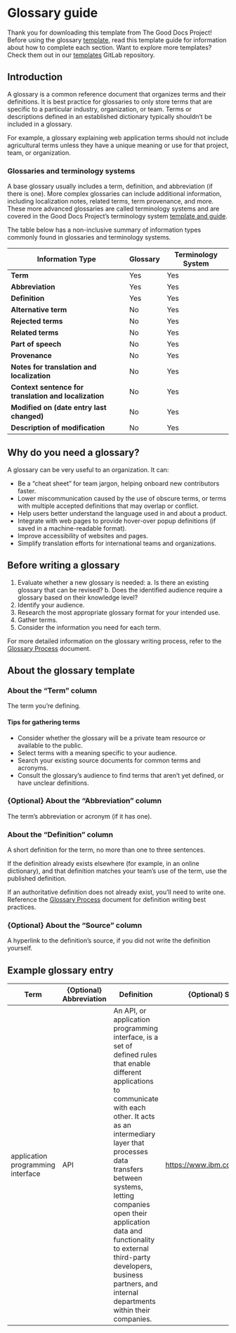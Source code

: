 # Glossary guide

Thank you for downloading this template from The Good Docs Project! Before using the glossary [template](https://gitlab.com/tgdp/templates/-/blob/main/glossary/guide-glossary.md), read this template guide for information about how to complete each section. Want to explore more templates? Check them out in our [templates](https://gitlab.com/tgdp/templates) GitLab repository.

## Introduction

A glossary is a common reference document that organizes terms and their definitions. It is best practice for glossaries to only store terms that are specific to a particular industry, organization, or team. Terms or descriptions defined in an established dictionary typically shouldn’t be included in a glossary.

For example, a glossary explaining web application terms should not include agricultural terms unless they have a unique meaning or use for that project, team, or organization.

### Glossaries and terminology systems

A base glossary usually includes a term, definition, and abbreviation (if there is one). More complex glossaries can include additional information, including localization notes, related terms, term provenance, and more. These more advanced glossaries are called terminology systems and are covered in the Good Docs Project’s terminology system [template and guide](https://gitlab.com/tgdp/templates/-/blob/main/terminology-system/guide-terminology-system.md?ref_type=heads).

The table below has a non-inclusive summary of information types commonly found in glossaries and terminology systems.

| Information Type | Glossary | Terminology System |
| --- | --- | --- |
| **Term** | Yes | Yes |
| **Abbreviation** | Yes | Yes |
| **Definition** | Yes | Yes |
| **Alternative term** | No | Yes |
| **Rejected terms** | No | Yes |
| **Related terms** | No | Yes |
| **Part of speech** | No | Yes |
| **Provenance** | No | Yes |
| **Notes for translation and localization** | No | Yes |
| **Context sentence for translation and localization** | No | Yes |
| **Modified on (date entry last changed)** | No | Yes |
| **Description of modification** | No | Yes |

## Why do you need a glossary?

A glossary can be very useful to an organization. It can:
- Be a “cheat sheet” for team jargon, helping onboard new contributors faster.
- Lower miscommunication caused by the use of obscure terms, or terms with multiple accepted definitions that may overlap or conflict.
- Help users better understand the language used in and about a product.
- Integrate with web pages to provide hover-over popup definitions (if saved in a machine-readable format).
- Improve accessibility of websites and pages.
- Simplify translation efforts for international teams and organizations.

## Before writing a glossary

1. Evaluate whether a new glossary is needed:
    a. Is there an existing glossary that can be revised?
    b. Does the identified audience require a glossary based on their knowledge level?
2. Identify your audience.
3. Research the most appropriate glossary format for your intended use.
4. Gather terms.
5. Consider the information you need for each term.

For more detailed information on the glossary writing process, refer to the [Glossary Process](https://gitlab.com/tgdp/templates/-/blob/main/glossary/process-glossary.md) document.

## About the glossary template

### About the “Term” column

The term you’re defining.

#### Tips for gathering terms

- Consider whether the glossary will be a private team resource or available to the public.
- Select terms with a meaning specific to your audience.
- Search your existing source documents for common terms and acronyms.
- Consult the glossary’s audience to find terms that aren’t yet defined, or have unclear definitions.

### {Optional} About the “Abbreviation” column

The term’s abbreviation or acronym (if it has one).

### About the “Definition” column

A short definition for the term, no more than one to three sentences.

If the definition already exists elsewhere (for example, in an online dictionary), and that definition matches your team’s use of the term, use the published definition.

If an authoritative definition does not already exist, you’ll need to write one. Reference the [Glossary Process](https://gitlab.com/tgdp/templates/-/blob/main/glossary/process-glossary.md) document for definition writing best practices.

### {Optional} About the “Source” column

A hyperlink to the definition’s source, if you did not write the definition yourself.

## Example glossary entry

| Term | {Optional} Abbreviation | Definition | {Optional} Source |
| --- | --- | --- | --- |
| application programming interface | API | An API, or application programming interface, is a set of defined rules that enable different applications to communicate with each other. It acts as an intermediary layer that processes data transfers between systems, letting companies open their application data and functionality to external third-party developers, business partners, and internal departments within their companies. | https://www.ibm.com/topics/api |
